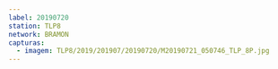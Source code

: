 ```yaml
---
label: 20190720
station: TLP8
network: BRAMON
capturas:
  - imagem: TLP8/2019/201907/20190720/M20190721_050746_TLP_8P.jpg
---
```

